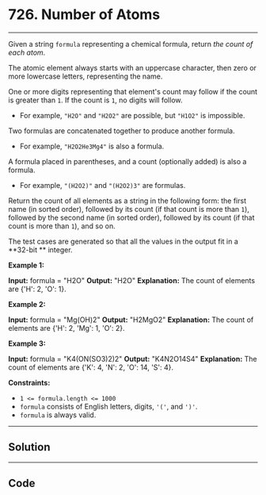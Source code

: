 # 726. Number of Atoms

---

Given a string `formula` representing a chemical formula, return _the count of each atom_.

The atomic element always starts with an uppercase character, then zero or more lowercase letters, representing the name.

One or more digits representing that element's count may follow if the count is greater than `1`. If the count is `1`, no digits will follow.

  * For example, `"H2O"` and `"H2O2"` are possible, but `"H1O2"` is impossible.



Two formulas are concatenated together to produce another formula.

  * For example, `"H2O2He3Mg4"` is also a formula.



A formula placed in parentheses, and a count (optionally added) is also a formula.

  * For example, `"(H2O2)"` and `"(H2O2)3"` are formulas.



Return the count of all elements as a string in the following form: the first name (in sorted order), followed by its count (if that count is more than `1`), followed by the second name (in sorted order), followed by its count (if that count is more than `1`), and so on.

The test cases are generated so that all the values in the output fit in a **32-bit ** integer.

 

**Example 1:**


**Input:** formula = "H2O"
**Output:** "H2O"
**Explanation:** The count of elements are {'H': 2, 'O': 1}.


**Example 2:**


**Input:** formula = "Mg(OH)2"
**Output:** "H2MgO2"
**Explanation:** The count of elements are {'H': 2, 'Mg': 1, 'O': 2}.


**Example 3:**


**Input:** formula = "K4(ON(SO3)2)2"
**Output:** "K4N2O14S4"
**Explanation:** The count of elements are {'K': 4, 'N': 2, 'O': 14, 'S': 4}.


 

**Constraints:**

  * `1 <= formula.length <= 1000`
  * `formula` consists of English letters, digits, `'('`, and `')'`.
  * `formula` is always valid.

---

## Solution



---

## Code
```python


```